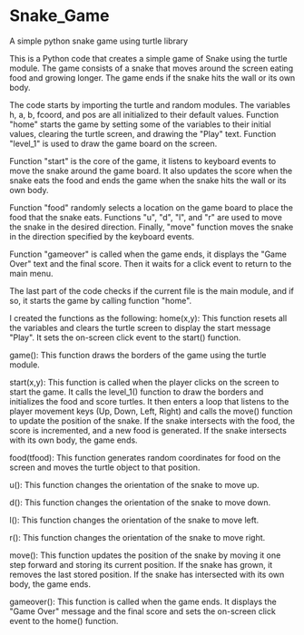 # Snake_Game
A simple python snake game using turtle library

This is a Python code that creates a simple game of Snake using the turtle module. The game consists of a snake that moves around the screen eating food and growing longer. The game ends if the snake hits the wall or its own body.

The code starts by importing the turtle and random modules. The variables h, a, b, fcoord, and pos are all initialized to their default values. Function "home" starts the game by setting some of the variables to their initial values, clearing the turtle screen, and drawing the "Play" text. Function "level_1" is used to draw the game board on the screen.

Function "start" is the core of the game, it listens to keyboard events to move the snake around the game board. It also updates the score when the snake eats the food and ends the game when the snake hits the wall or its own body.

Function "food" randomly selects a location on the game board to place the food that the snake eats. Functions "u", "d", "l", and "r" are used to move the snake in the desired direction. Finally, "move" function moves the snake in the direction specified by the keyboard events.

Function "gameover" is called when the game ends, it displays the "Game Over" text and the final score. Then it waits for a click event to return to the main menu.

The last part of the code checks if the current file is the main module, and if so, it starts the game by calling function "home".

I created the functions as the following:
home(x,y): This function resets all the variables and clears the turtle screen to display the start message "Play". It sets the on-screen click event to the start() function.

game(): This function draws the borders of the game using the turtle module.

start(x,y): This function is called when the player clicks on the screen to start the game. It calls the level_1() function to draw the borders and initializes the food and score turtles. It then enters a loop that listens to the player movement keys (Up, Down, Left, Right) and calls the move() function to update the position of the snake. If the snake intersects with the food, the score is incremented, and a new food is generated. If the snake intersects with its own body, the game ends.

food(tfood): This function generates random coordinates for food on the screen and moves the turtle object to that position.

u(): This function changes the orientation of the snake to move up.

d(): This function changes the orientation of the snake to move down.

l(): This function changes the orientation of the snake to move left.

r(): This function changes the orientation of the snake to move right.

move(): This function updates the position of the snake by moving it one step forward and storing its current position. If the snake has grown, it removes the last stored position. If the snake has intersected with its own body, the game ends.

gameover(): This function is called when the game ends. It displays the "Game Over" message and the final score and sets the on-screen click event to the home() function.





